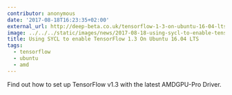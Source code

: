 ```yaml
---
contributor: anonymous
date: '2017-08-18T16:23:35+02:00'
external_url: http://deep-beta.co.uk/tensorflow-1-3-on-ubuntu-16-04-lts/
image: ../../../static/images/news/2017-08-18-using-sycl-to-enable-tensorflow-1-3-on-ubuntu-16-04-lts.webp
title: Using SYCL to enable TensorFlow 1.3 On Ubuntu 16.04 LTS
tags:
  - tensorflow
  - ubuntu
  - amd
---
```


Find out how to set up TensorFlow v1.3 with the latest AMDGPU-Pro Driver.
